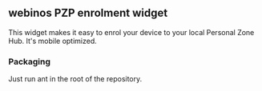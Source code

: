 ## webinos PZP enrolment widgetThis widget makes it easy to enrol your device to your local Personal Zone Hub. It's mobile optimized. ### PackagingJust run ant in the root of the repository.